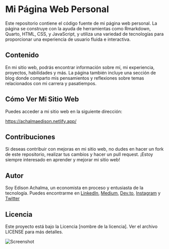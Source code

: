 # Mi Página Web Personal

Este repositorio contiene el código fuente de mi página web personal. La página se construye con la ayuda de herramientas como Rmarkdown, Quarto, HTML, CSS, y JavaScript, y utiliza una variedad de tecnologías para proporcionar una experiencia de usuario fluida e interactiva.

## Contenido

En mi sitio web, podrás encontrar información sobre mí, mi experiencia, proyectos, habilidades y más. La página también incluye una sección de blog donde comparto mis pensamientos y reflexiones sobre temas relacionados con mi carrera y pasatiempos.

## Cómo Ver Mi Sitio Web

Puedes acceder a mi sitio web en la siguiente dirección:

https://achalmaedison.netlify.app/

## Contribuciones

Si deseas contribuir con mejoras en mi sitio web, no dudes en hacer un fork de este repositorio, realizar tus cambios y hacer un pull request. ¡Estoy siempre interesado en aprender y mejorar mi sitio web!

## Autor

Soy Edison Achalma, un economista en proceso y entusiasta de la tecnología. Puedes encontrarme en [LinkedIn](https://www.linkedin.com/in/achalmaedison/), [Medium](https://medium.com/@achalmaedison), [Dev.to](https://dev.to/achalmaedison), [Instagram](https://www.instagram.com/achalmaedison/) y [Twitter](https://twitter.com/achalmaedison)

## Licencia

Este proyecto está bajo la Licencia [nombre de la licencia]. Ver el archivo LICENSE para más detalles.


![Screenshot](/home/achalmaedison/Documents/achalmaedison/Screenshot%20from%202023-02-23%2021-20-24.png)
